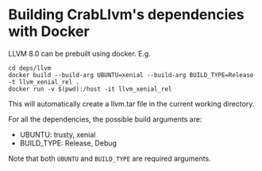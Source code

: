 # Building CrabLlvm's dependencies with Docker

LLVM 8.0 can be prebuilt using docker. E.g.
```shell
cd deps/llvm
docker build --build-arg UBUNTU=xenial --build-arg BUILD_TYPE=Release -t llvm_xenial_rel .
docker run -v $(pwd):/host -it llvm_xenial_rel
```
This will automatically create a llvm.tar file in the current working directory.

For all the dependencies, the possible build arguments are:
- UBUNTU: trusty, xenial
- BUILD_TYPE: Release, Debug

Note that both `UBUNTU` and `BUILD_TYPE` are required arguments.
